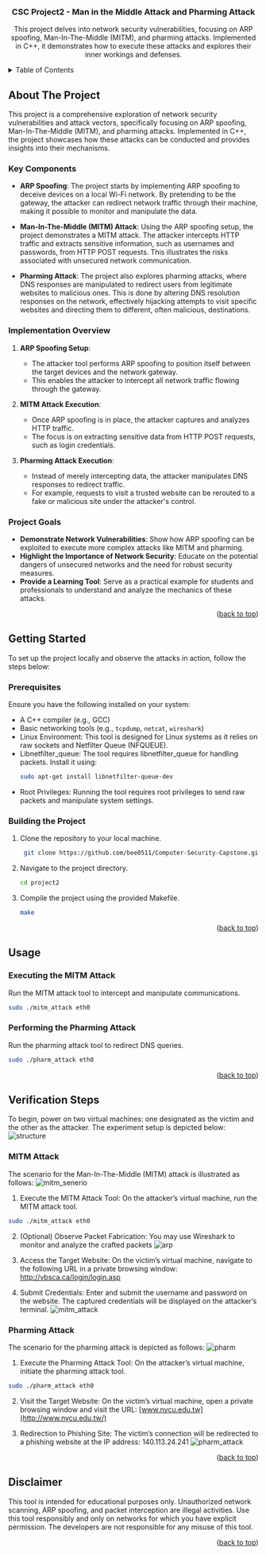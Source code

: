 

<a name="readme-top"></a>

<!-- PROJECT LOGO -->
<h3 align="center">CSC Project2 - Man in the Middle Attack and Pharming Attack</h3>
<p align="center">
This project delves into network security vulnerabilities, focusing on ARP spoofing, Man-In-The-Middle (MITM), and pharming attacks. Implemented in C++, it demonstrates how to execute these attacks and explores their inner workings and defenses.
</p>

<!-- TABLE OF CONTENTS -->
<details>
  <summary>Table of Contents</summary>
  <ol>
    <li>
      <a href="#about-the-project">About The Project</a>
    </li>
    <li>
      <a href="#getting-started">Getting Started</a>
    </li>
    <li><a href="#usage">Usage</a></li>
    <li><a href="#verification-steps">Verification Steps</a></li>
    <ul>
        <li><a href="#mitm-attack">Man in the Middle Attack</a></li>
        <li><a href="#pharming-attack">Pharming Attack</a></li>
    </ul>
    <li><a href="#disclaimer">Disclaimer</a></li>
  </ol>
</details>

<!-- ABOUT THE PROJECT -->

## About The Project

This project is a comprehensive exploration of network security vulnerabilities and attack vectors, specifically focusing on ARP spoofing, Man-In-The-Middle (MITM), and pharming attacks. Implemented in C++, the project showcases how these attacks can be conducted and provides insights into their mechanisms.

### Key Components

- **ARP Spoofing**: The project starts by implementing ARP spoofing to deceive devices on a local Wi-Fi network. By pretending to be the gateway, the attacker can redirect network traffic through their machine, making it possible to monitor and manipulate the data.

- **Man-In-The-Middle (MITM) Attack**: Using the ARP spoofing setup, the project demonstrates a MITM attack. The attacker intercepts HTTP traffic and extracts sensitive information, such as usernames and passwords, from HTTP POST requests. This illustrates the risks associated with unsecured network communication.

- **Pharming Attack**: The project also explores pharming attacks, where DNS responses are manipulated to redirect users from legitimate websites to malicious ones. This is done by altering DNS resolution responses on the network, effectively hijacking attempts to visit specific websites and directing them to different, often malicious, destinations.

### Implementation Overview

1. **ARP Spoofing Setup**: 
   - The attacker tool performs ARP spoofing to position itself between the target devices and the network gateway.
   - This enables the attacker to intercept all network traffic flowing through the gateway.

2. **MITM Attack Execution**:
   - Once ARP spoofing is in place, the attacker captures and analyzes HTTP traffic.
   - The focus is on extracting sensitive data from HTTP POST requests, such as login credentials.

3. **Pharming Attack Execution**:
   - Instead of merely intercepting data, the attacker manipulates DNS responses to redirect traffic.
   - For example, requests to visit a trusted website can be rerouted to a fake or malicious site under the attacker's control.

### Project Goals

- **Demonstrate Network Vulnerabilities**: Show how ARP spoofing can be exploited to execute more complex attacks like MITM and pharming.
- **Highlight the Importance of Network Security**: Educate on the potential dangers of unsecured networks and the need for robust security measures.
- **Provide a Learning Tool**: Serve as a practical example for students and professionals to understand and analyze the mechanics of these attacks.


<p align="right">(<a href="#readme-top">back to top</a>)</p>

<!-- GETTING STARTED -->
## Getting Started

To set up the project locally and observe the attacks in action, follow the steps below:

### Prerequisites

Ensure you have the following installed on your system:
- A C++ compiler (e.g., GCC)
- Basic networking tools (e.g., `tcpdump`, `netcat`, `wireshark`)
- Linux Environment: This tool is designed for Linux systems as it relies on raw sockets and Netfilter Queue (NFQUEUE).
- Libnetfilter_queue: The tool requires libnetfilter_queue for handling packets. Install it using:
    ```bash
    sudo apt-get install libnetfilter-queue-dev
    ```
- Root Privileges: Running the tool requires root privileges to send raw packets and manipulate system settings.

### Building the Project

1. Clone the repository to your local machine.
   ```bash
    git clone https://github.com/bee0511/Computer-Security-Capstone.git
   ```
2. Navigate to the project directory.
   ```bash
   cd project2
   ```
3. Compile the project using the provided Makefile.
   ```bash
   make
   ```

<p align="right">(<a href="#readme-top">back to top</a>)</p>

<!-- USAGE EXAMPLES -->
## Usage

### Executing the MITM Attack
Run the MITM attack tool to intercept and manipulate communications.
```bash
sudo ./mitm_attack eth0
```

### Performing the Pharming Attack

Run the pharming attack tool to redirect DNS queries.
```bash
sudo ./pharm_attack eth0
```

<p align="right">(<a href="#readme-top">back to top</a>)</p>

## Verification Steps

To begin, power on two virtual machines: one designated as the victim and the other as the attacker. The experiment setup is depicted below:
![structure](image/structure.png)

### MITM Attack
The scenario for the Man-In-The-Middle (MITM) attack is illustrated as follows:
![mitm_senerio](image/mitm.png)
1. Execute the MITM Attack Tool: On the attacker’s virtual machine, run the MITM attack tool.
```bash
sudo ./mitm_attack eth0
```
2. (Optional) Observe Packet Fabrication:
You may use Wireshark to monitor and analyze the crafted packets
![arp](image/arp.png)

3. Access the Target Website: On the victim’s virtual machine, navigate to the following URL in a private browsing window: http://vbsca.ca/login/login.asp

4. Submit Credentials: Enter and submit the username and password on the website. The captured credentials will be displayed on the attacker’s terminal.
![mitm_attack](image/mitm_attack.png)
### Pharming Attack

The scenario for the pharming attack is depicted as follows:
![pharm](image/pharm.png)

1. Execute the Pharming Attack Tool: On the attacker’s virtual machine, initiate the pharming attack tool.
```bash
sudo ./pharm_attack eth0
```

2. Visit the Target Website: On the victim’s virtual machine, open a private browsing window and visit the URL: [www.nycu.edu.tw](http://www.nycu.edu.tw/)

3. Redirection to Phishing Site: The victim’s connection will be redirected to a phishing website at the IP address: 140.113.24.241
![pharm_attack](image/pharm_attack.png)

<p align="right">(<a href="#readme-top">back to top</a>)</p>

## Disclaimer
This tool is intended for educational purposes only. Unauthorized network scanning, ARP spoofing, and packet interception are illegal activities. Use this tool responsibly and only on networks for which you have explicit permission. The developers are not responsible for any misuse of this tool.
<p align="right">(<a href="#readme-top">back to top</a>)</p>
